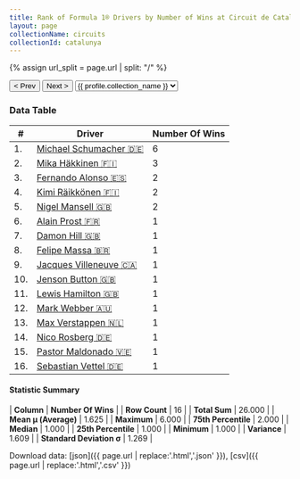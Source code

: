 ```yaml
---
title: Rank of Formula 1® Drivers by Number of Wins at Circuit de Catalunya
layout: page
collectionName: circuits
collectionId: catalunya
---
```


{% assign url_split = page.url | split: "/" %}
<div id="collection-navigation">
<button onclick="selector.options[selector.selectedIndex-1].value && (window.location = selector.options[selector.selectedIndex-1].value);">&lt; Prev</button>
<button onclick="selector.options[selector.selectedIndex+1].value && (window.location = selector.options[selector.selectedIndex+1].value);">Next &gt;</button>
<select id="selector" onchange="this.options[this.selectedIndex].value && (window.location = this.options[this.selectedIndex].value);">
  {% for collectionId in site.data[page.collectionName].refs %}
    {% if collectionId == page.collectionId %}
      {% assign selected = "selected" %}
    {% else %}
      {% assign selected = "" %}
    {% endif %}
    {% assign profile = site.data[page.collectionName][collectionId].profile %}
    <option value="/f1/{{ page.collectionName }}/{{ collectionId }}/{{ url_split[4] }}" {{ selected }}>{{ profile.collection_name }}</option>
  {% endfor %}
</select>
</div>

<canvas id="chart" width="400" height="180"></canvas>
<script>
var data = {
    "datasets": [
        {
            "backgroundColor": [
                "#9C8E8D",
                "#9C8E8D",
                "#9C8E8D",
                "#9C8E8D",
                "#9C8E8D",
                "#9C8E8D",
                "#9C8E8D",
                "#9C8E8D",
                "#9C8E8D",
                "#9C8E8D",
                "#9C8E8D",
                "#9C8E8D",
                "#9C8E8D",
                "#9C8E8D",
                "#9C8E8D",
                "#9C8E8D"
            ],
            "borderColor": [
                "#1D181E",
                "#1D181E",
                "#1D181E",
                "#1D181E",
                "#1D181E",
                "#1D181E",
                "#1D181E",
                "#1D181E",
                "#1D181E",
                "#1D181E",
                "#1D181E",
                "#1D181E",
                "#1D181E",
                "#1D181E",
                "#1D181E",
                "#1D181E"
            ],
            "borderWidth": 1,
            "data": [
                6.0,
                3.0,
                2.0,
                2.0,
                2.0,
                1.0,
                1.0,
                1.0,
                1.0,
                1.0,
                1.0,
                1.0,
                1.0,
                1.0,
                1.0,
                1.0
            ],
            "label": "Number Of Wins"
        }
    ],
    "labels": [
        "Michael Schumacher",
        "Mika Häkkinen",
        "Fernando Alonso",
        "Kimi Räikkönen",
        "Nigel Mansell",
        "Alain Prost",
        "Damon Hill",
        "Felipe Massa",
        "Jacques Villeneuve",
        "Jenson Button",
        "Lewis Hamilton",
        "Mark Webber",
        "Max Verstappen",
        "Nico Rosberg",
        "Pastor Maldonado",
        "Sebastian Vettel"
    ]
};
var options = {
  legend: {
    display: false
  },
  scales: {
    xAxes: [{
      ticks: {
        beginAtZero: true,
        maxRotation: 180,
        display: window.innerWidth > 800
      }
    }],
    yAxes: [{
      ticks: {
        beginAtZero: true
      }
    }]
  },
  onResize: function(chart, size) {
    chart.options.scales.xAxes[0].ticks.display = size.width > 800;
  }
};
var chart = new Chart("chart", {
    data: data,
    type: 'bar',
    options: options
});
</script>



### Data Table

| # | Driver | Number Of Wins |
|--|--|--|
| 1. | [Michael Schumacher 🇩🇪](/f1/drivers/michael_schumacher) | 6 |
| 2. | [Mika Häkkinen 🇫🇮](/f1/drivers/hakkinen) | 3 |
| 3. | [Fernando Alonso 🇪🇸](/f1/drivers/alonso) | 2 |
| 4. | [Kimi Räikkönen 🇫🇮](/f1/drivers/raikkonen) | 2 |
| 5. | [Nigel Mansell 🇬🇧](/f1/drivers/mansell) | 2 |
| 6. | [Alain Prost 🇫🇷](/f1/drivers/prost) | 1 |
| 7. | [Damon Hill 🇬🇧](/f1/drivers/damon_hill) | 1 |
| 8. | [Felipe Massa 🇧🇷](/f1/drivers/massa) | 1 |
| 9. | [Jacques Villeneuve 🇨🇦](/f1/drivers/villeneuve) | 1 |
| 10. | [Jenson Button 🇬🇧](/f1/drivers/button) | 1 |
| 11. | [Lewis Hamilton 🇬🇧](/f1/drivers/hamilton) | 1 |
| 12. | [Mark Webber 🇦🇺](/f1/drivers/webber) | 1 |
| 13. | [Max Verstappen 🇳🇱](/f1/drivers/max_verstappen) | 1 |
| 14. | [Nico Rosberg 🇩🇪](/f1/drivers/rosberg) | 1 |
| 15. | [Pastor Maldonado 🇻🇪](/f1/drivers/maldonado) | 1 |
| 16. | [Sebastian Vettel 🇩🇪](/f1/drivers/vettel) | 1 |

#### Statistic Summary

| **Column** | **Number Of Wins** |
| **Row Count** | 16 |
| **Total Sum** | 26.000 |
| **Mean μ (Average)** | 1.625 |
| **Maximum** | 6.000 |
| **75th Percentile** | 2.000 |
| **Median** | 1.000 |
| **25th Percentile** | 1.000 |
| **Minimum** | 1.000 |
| **Variance** | 1.609 |
| **Standard Deviation σ** | 1.269 |

Download data: [json]({{ page.url | replace:'.html','.json' }}), [csv]({{ page.url | replace:'.html','.csv' }})
